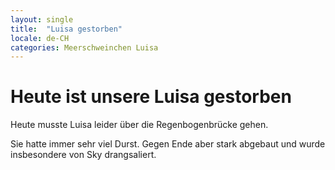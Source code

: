 ```yaml
---
layout: single
title:  "Luisa gestorben"
locale: de-CH
categories: Meerschweinchen Luisa
---
```

# Heute ist unsere Luisa gestorben

Heute musste Luisa leider über die Regenbogenbrücke gehen.

Sie hatte immer sehr viel Durst. Gegen Ende aber stark abgebaut und wurde insbesondere von Sky drangsaliert.
